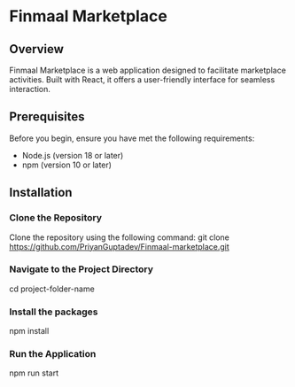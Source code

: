 # Finmaal Marketplace

## Overview
Finmaal Marketplace is a web application designed to facilitate marketplace activities. Built with React, it offers a user-friendly interface for seamless interaction.

## Prerequisites
Before you begin, ensure you have met the following requirements:
- Node.js (version 18 or later)
- npm (version 10 or later)

## Installation

### Clone the Repository
Clone the repository using the following command:
git clone https://github.com/PriyanGuptadev/Finmaal-marketplace.git

### Navigate to the Project Directory
cd project-folder-name

### Install the packages
npm install

### Run the Application
npm run start

